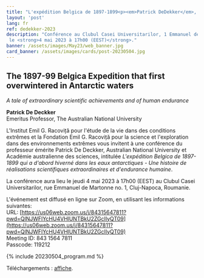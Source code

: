 ```yaml
---
title: "L'expédition Belgica de 1897-1899<p><em>Patrick DeDekker</em>, Australian National University</p>"
layout: 'post'
lang: fr
ref: dedekker-2023
description: "Conférence au Clubul Casei Universitarilor, 1 Emmanuel de Martonne Str., Cluj-Napoca, Roumanie,
 le <strong>4 mai 2023 à 17h00 (EEST)</strong>."
banner: /assets/images/May23/web_banner.jpg
card_banner: /assets/images/cards/post-20230504.jpg
---
```


## The 1897-99 Belgica Expedition that first overwintered in Antarctic waters
_A tale of extraordinary scientific achievements and of human endurance_

**Patrick De Deckker**<br/>
Emeritus Professor, The Australian National University

L'Institut Emil G. Racoviță pour l'étude de la vie dans des conditions extrêmes et la Fondation Emil G. Racoviță pour la science et l'exploration dans des environnements extrêmes vous invitent à une conférence du professeur émérite Patrick De Deckker, Australian National University et Académie australienne des sciences, intitulée _L'expédition Belgica de 1897-1899 qui a d'abord hiverné dans les eaux antarctiques - Une histoire de réalisations scientifiques extraordinaires et d'endurance humaine_.

La conférence aura lieu le jeudi 4 mai 2023 à 17h00 (EEST) au Clubul Casei Universitarilor, rue Emmanuel de Martonne no. 1, Cluj-Napoca, Roumanie.

L'événement est diffusé en ligne sur Zoom, en utilisant les informations suivantes:<br/>
URL: [https://us06web.zoom.us/j/84315647811?pwd=QlNJWFlYcHU4VHlUNTBkU2ZGclIyQT09](https://us06web.zoom.us/j/84315647811?pwd=QlNJWFlYcHU4VHlUNTBkU2ZGclIyQT09)<br/>
Meeting ID: 843 1564 7811<br/>
Passcode: 119212

{% include 20230504_program.md %}

Téléchargements : [affiche](/assets/images/May23/poster_en.png).
